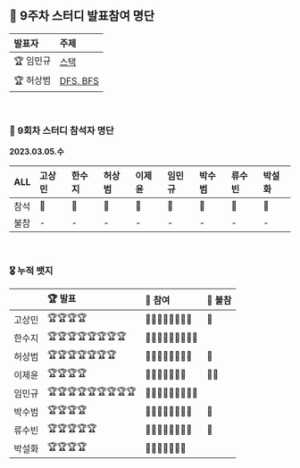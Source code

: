 ## 🚀 9주차 스터디 발표참여 명단

|발표자|주제|
|:--|:--|
|🏆 임민규|[스택](https://github.com/nincoding/algorithm-study/blob/main/weeklyIssue/week_9/%EC%9E%84%EB%AF%BC%EA%B7%9C:(PGS)_Stack_%EC%98%AC%EB%B0%94%EB%A5%B8%20%EA%B4%84%ED%98%B8.md)|
|🏆 허상범|[DFS, BFS](https://velog.io/@husbumps/DFS-BFS)|

<br>

### 🌱 9회차 스터디 참석자 명단

**2023.03.05.수**

|ALL|고상민|한수지|허상범|이제윤|임민규|박수범|류수빈|박설화|
|:--|:--|:--|:--|:--|:--|:--|:--|:--|
|참석|🏅|🏅|🏅|🏅|🏅|🏅|🏅|🏅|
|불참|-|-|-|-|-|-|-|-|

<br>

### 🎖 누적 뱃지

||🏆 발표|🏅 참여|🧨 불참|
|:--|:--|:--|:--|
|고상민|🏆🏆🏆🏆|🏅🏅🏅🏅🏅🏅🏅🏅|🧨|
|한수지|🏆🏆🏆🏆🏆🏆🏆🏆|🏅🏅🏅🏅🏅🏅🏅🏅🏅||
|허상범|🏆🏆🏆🏆🏆🏆🏆|🏅🏅🏅🏅🏅🏅🏅🏅|🧨|
|이제윤|🏆🏆🏆🏆|🏅🏅🏅🏅🏅🏅🏅|🧨🧨|
|임민규|🏆🏆🏆🏆🏆🏆🏆🏆🏆|🏅🏅🏅🏅🏅🏅🏅🏅🏅||
|박수범|🏆🏆🏆🏆|🏅🏅🏅🏅🏅🏅🏅🏅|🧨|
|류수빈|🏆🏆🏆🏆🏆|🏅🏅🏅🏅🏅🏅🏅🏅|🧨|
|박설화|🏆🏆🏆🏆|🏅🏅🏅🏅🏅🏅🏅|

